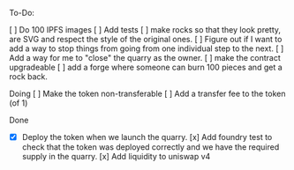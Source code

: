 To-Do:

[ ] Do 100 IPFS images
[ ] Add tests
[ ] make rocks so that they look pretty, are SVG and respect the style of the original ones.
[ ] Figure out if I want to add a way to stop things from going from one individual step to the next.
[ ] Add a way for me to "close" the quarry as the owner.
[ ] make the contract upgradeable
[ ] add a forge where someone can burn 100 pieces and get a rock back.

Doing
[ ] Make the token non-transferable
[ ] Add a transfer fee to the token (of 1)

Done

- [x] Deploy the token when we launch the quarry.
      [x] Add foundry test to check that the token was deployed correctly and we have the required supply in the quarry.
      [x] Add liquidity to uniswap v4
